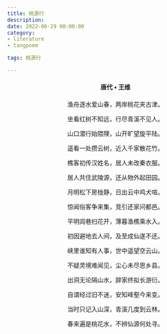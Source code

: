 ```yaml
---
title: 桃源行
description:
date: 2022-06-29 00:00:00
category:
- literature
- tangpoem

tags: 桃源行

---
```


<div id="poem-author">
唐代 • 王维
</div>
<div id="poem-body">
<p class="poem-paragraph">渔舟逐水爱山春，两岸桃花夹古津。</p>
<p class="poem-paragraph">坐看红树不知远，行尽青溪不见人。</p>
<p class="poem-paragraph">山口潜行始隈隩，山开旷望旋平陆。</p>
<p class="poem-paragraph">遥看一处攒云树，近入千家散花竹。</p>
<p class="poem-paragraph">樵客初传汉姓名，居人未改秦衣服。</p>
<p class="poem-paragraph">居人共住武陵源，还从物外起田园。</p>
<p class="poem-paragraph">月明松下房栊静，日出云中鸡犬喧。</p>
<p class="poem-paragraph">惊闻俗客争来集，竞引还家问都邑。</p>
<p class="poem-paragraph">平明闾巷扫花开，薄暮渔樵乘水入。</p>
<p class="poem-paragraph">初因避地去人间，及至成仙遂不还。</p>
<p class="poem-paragraph">峡里谁知有人事，世中遥望空云山。</p>
<p class="poem-paragraph">不疑灵境难闻见，尘心未尽思乡县。</p>
<p class="poem-paragraph">出洞无论隔山水，辞家终拟长游衍。</p>
<p class="poem-paragraph">自谓经过旧不迷，安知峰壑今来变。</p>
<p class="poem-paragraph">当时只记入山深，青溪几度到云林。</p>
<p class="poem-paragraph">春来遍是桃花水，不辨仙源何处寻。</p>

</div>

<style>

#poem-author {
    width: 100%;
    text-align: center;
    margin: 20px 0;
    font-weight: bold;
}
#poem-body {
    width: 100%;
    text-align: center;
}
.poem-paragraph {
    font-family: "仿宋"
}

</style>